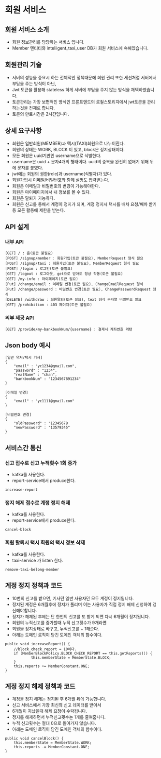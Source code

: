 # 회원 서비스

## 회원 서비스 소개
* 회원 정보관리를 담당하는 서비스 입니다.
* Member 엔티티와 inteliigent_taxi_user DB가 회원 서비스에 속해있습니다.

## 회원관리 기술
* 서버의 성능을 중요시 하는 전체적인 정책때문에 회원 관리 또한 세션처럼 서버에서 부담을 주는 방식이 아닌,
* Jwt 토큰을 활용해 stateless 하게 서버에 부담을 주지 않는 방식을 채택하였습니다.
* 토큰관리는 가장 보편적인 방식인 프론트엔드의 로컬스토리지에서 jwt토큰을 관리하는것을 전제로 합니다.
* 토큰의 만료시간은 2시간입니다.

## 상세 요구사항
* 회원은 일반회원(MEMBER)과 택시(TAXI)회원으로 나누어진다.
* 회원의 상태는 WORK, BLOCK 이 있고, block은 정지상태이다.
* 모든 회원은 uuid기반인 username으로 식별한다.
* username은 uuid + 문자4개의 형태이다. uuid의 중복을 완전히 없애기 위해 뒤에 문자를 붙였다.
* jwt에는 회원의 권한(role)과 username(식별자)가 있다.
* 회원가입시 이메일/비밀번호와 함께 실명도 입력받는다.
* 회원은 이메일과 비밀번호의 변경이 가능해야한다.
* 회원은 마이페이지에서 내 정보를 볼 수 있다.
* 회원은 탈퇴가 가능하다.
* 회원은 신고를 통해서 계정이 정지가 되며, 계정 정지시 택시를 배차 요청/배차 받기 등 모든 활동에 제한을 받는다.

## API 설계
### 내부 API
```
[GET] / : 홈(토큰 불필요)
[POST] /signup/member : 회원가입(토큰 불필요), MemberRequest 형식 필요
[POST] /signup/taxi : 회원가입(토큰 불필요), MemberRequest 형식 필요
[POST] /login : 로그인(토큰 불필요)
[GET] /logout : 로그아웃, get으로 받아도 정상 작동(토큰 불필요)
[GET] /my-info : 마이페이지(토큰 필요)
[Put] /change/email : 이메일 변경(토큰 필요), ChangeEmailRequest 형식
[Put] /change/password : 비밀번호 변경(토큰 필요), ChangePasswordRequest 형식
[DELETE] /withdraw : 회원탈퇴(토큰 필요), text 형식 문자열 비밀번호 필요
[GET] /prohibition : 403 페이지(토큰 불필요)
```
### 외부 제공 API
```
[GET] /provide/my-bankbookNum/{username} : 결제시 계좌번호 리턴
```

## Json body 예시
```
[일반 유저/택시 기사]
{
    "email" : "yc1234@gmail.com",
    "password" : "1234",
    "realName" : "chan",
    "bankbookNum" : "1234567891234"
}

[이메일 변경]
{
    "email" : "yc1111@gmail.com"
}

[비밀번호 변경]
{
    "oldPassword" : "12345678
    "newPassword" : "13579345"
}
```

## 서비스간 통신
### 신고 접수로 신고 누적횟수 1회 증가
* kafka를 사용한다.
* report-service에서 produce한다.
```
increase-report
```
### 정지 해제 접수로 계정 정지 해제
* kafka를 사용한다.
* report-service에서 produce한다.
```
cancel-block
```
### 회원 탈퇴시 택시 회원의 택시 정보 삭제
* kafka를 사용한다.
* taxi-service 가 listen 한다.
```
remove-taxi-belong-member
```

## 계정 정지 정책과 코드
* 10번의 신고를 받으면, 기사던 일반 사용자던 모두 계정이 정지됩니다.
* 정지된 계정은 6개월후에 정지가 풀리며 이는 사용자가 직접 정지 해제 신청하여 갱신해야합니다.
* 정지가 해제된 후에는 단 한번의 신고를 또 받게 되면 다시 6개월이 정지됩니다.
* 회원의 누적신고를 증가할때 누적 신고횟수가 9개라면
* 회원을 정지상태로 바꾸고, 누적신고를 + 1해준다.
* 아래는 도메인 로직이 담긴 도메인 객체의 함수이다.
```
public void increaseReport() {
    //block_check_report = 10이다.
    if (MemberBlockPolicy.BLOCK_CHECK_REPORT == this.getReports()) {
            this.memberState = MemberState.BLOCK;
    }
    this.reports += MemberConstant.ONE;
}
```

## 계정 정지 해제 정책과 코드
* 계정을 정지 해제는 정지된 후 6개월 뒤에 가능합니다.
* 신고 서비스에서 가장 최신의 신고 데이터를 받아서 
* 6개월이 지났을때 해제 요청이 수락됩니다.
* 정지를 해제하면서 누적신고횟수는 1개를 줄여줍니다.
* 누적 신고횟수는 절대 0으로 돌아가지 않습니다. 
* 아래는 도메인 로직이 담긴 도메인 객체의 함수이다.
```
public void cancelBlock() {
    this.memberState = MemberState.WORK;
    this.reports -= MemberConstant.ONE;
}
```